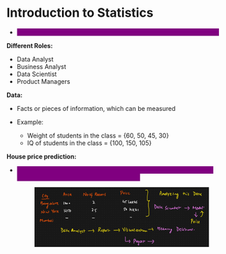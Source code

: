 # Introduction to Statistics

* <mark style="color:purple;background-color:purple;">**Statistics is the science of collecting, organizing and analyzing data**</mark>

**Different Roles:**

* Data Analyst
* Business Analyst
* Data Scientist
* Product Managers

**Data:**&#x20;

* Facts or pieces of information, which can be measured
*   Example:&#x20;

    * Weight of students in the class = {60, 50, 45, 30}
    * IQ of students in the class = {100, 150, 105}



**House price prediction:**

*   <mark style="color:purple;background-color:purple;">**As a data analyst we can create a report or visualization, based on which meaningful decisions can be taken**</mark>

    <figure><img src="../../.gitbook/assets/image (17).png" alt=""><figcaption></figcaption></figure>
